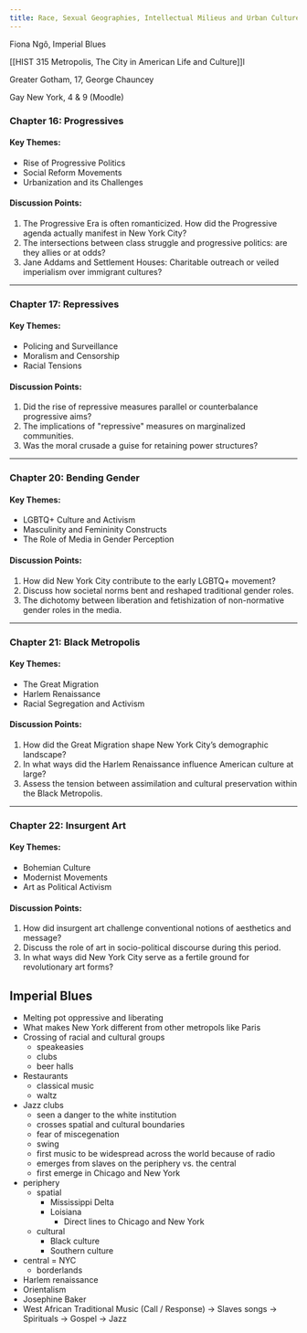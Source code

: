 ```yaml
---
title: Race, Sexual Geographies, Intellectual Milieus and Urban Culture
---
```

Fiona Ngô, Imperial Blues 

[[HIST 315 Metropolis, The City in American Life and Culture]]l

Greater Gotham, 17, George Chauncey

Gay New York, 4 & 9 (Moodle)
### Chapter 16: Progressives
#### Key Themes:
- Rise of Progressive Politics
- Social Reform Movements
- Urbanization and its Challenges
#### Discussion Points:
1. The Progressive Era is often romanticized. How did the Progressive agenda actually manifest in New York City?
2. The intersections between class struggle and progressive politics: are they allies or at odds?
3. Jane Addams and Settlement Houses: Charitable outreach or veiled imperialism over immigrant cultures?
---
### Chapter 17: Repressives
#### Key Themes:
- Policing and Surveillance
- Moralism and Censorship
- Racial Tensions
#### Discussion Points:
1. Did the rise of repressive measures parallel or counterbalance progressive aims?
2. The implications of "repressive" measures on marginalized communities.
3. Was the moral crusade a guise for retaining power structures?
---
### Chapter 20: Bending Gender
#### Key Themes:
- LGBTQ+ Culture and Activism
- Masculinity and Femininity Constructs
- The Role of Media in Gender Perception
#### Discussion Points:
1. How did New York City contribute to the early LGBTQ+ movement?
2. Discuss how societal norms bent and reshaped traditional gender roles.
3. The dichotomy between liberation and fetishization of non-normative gender roles in the media.
---
### Chapter 21: Black Metropolis
#### Key Themes:
- The Great Migration
- Harlem Renaissance
- Racial Segregation and Activism
#### Discussion Points:
1. How did the Great Migration shape New York City’s demographic landscape?
2. In what ways did the Harlem Renaissance influence American culture at large?
3. Assess the tension between assimilation and cultural preservation within the Black Metropolis.
---
### Chapter 22: Insurgent Art
#### Key Themes:
- Bohemian Culture
- Modernist Movements
- Art as Political Activism
#### Discussion Points:
1. How did insurgent art challenge conventional notions of aesthetics and message?
2. Discuss the role of art in socio-political discourse during this period.
3. In what ways did New York City serve as a fertile ground for revolutionary art forms?
## Imperial Blues
- Melting pot oppressive and liberating 
- What makes New York different from other metropols like Paris 
- Crossing of racial and cultural groups
	- speakeasies 
	- clubs
	- beer halls 
- Restaurants
	- classical music
	- waltz
- Jazz clubs
	- seen a danger to the white institution
	- crosses spatial and cultural boundaries
	- fear of miscegenation  
	- swing 
	- first music to be widespread across the world because of radio
	- emerges from slaves on the periphery vs. the central 
	- first emerge in Chicago and New York
- periphery
	- spatial
		- Mississippi Delta 
		- Loisiana
			- Direct lines to Chicago and New York
	* cultural
		* Black culture
		* Southern culture
- central = NYC
	- borderlands
- Harlem renaissance 
- Orientalism
- Josephine Baker
- West African Traditional Music (Call / Response) -> Slaves songs -> Spirituals -> Gospel -> Jazz